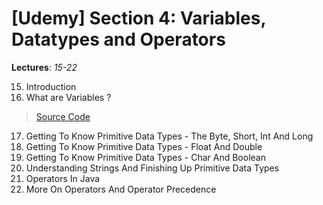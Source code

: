# [Udemy] Section 4: Variables, Datatypes and Operators

__Lectures__: *15-22*

15. Introduction
16. What are Variables ?
> [Source Code](16-What_Are_Variables/src)
17. Getting To Know Primitive Data Types - The Byte, Short, Int And Long
18. Getting To Know Primitive Data Types - Float And Double
19. Getting To Know Primitive Data Types - Char And Boolean
20. Understanding Strings And Finishing Up Primitive Data Types
21. Operators In Java
22. More On Operators And Operator Precedence
